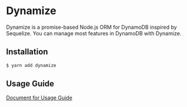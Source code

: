 # Dynamize

Dynamize is a promise-based Node.js ORM for DynamoDB inspired by Sequelize. You can manage most features in DynamoDB with Dynamize.

## Installation

```bash
$ yarn add dynamize
```

## Usage Guide

[Document for Usage Guide](doc/README.md)